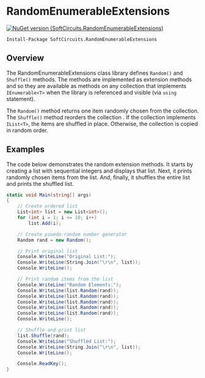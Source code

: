 # RandomEnumerableExtensions

[![NuGet version (SoftCircuits.RandomEnumerableExtensions)](https://img.shields.io/nuget/v/SoftCircuits.RandomEnumerableExtensions.svg?style=flat-square)](https://www.nuget.org/packages/SoftCircuits.RandomEnumerableExtensions/)

```
Install-Package SoftCircuits.RandomEnumerableExtensions
```

## Overview

The RandomEnumerableExtensions class library defines `Random()` and `Shuffle()` methods. The methods are implemented as extension methods and so they are available as methods on any collection that implements `IEnumerable<T>` when the library is referenced and visible (via `using` statement).

The `Random()` method returns one item randomly chosen from the collection. The `Shuffle()` method reorders the collection . If the collection implements `IList<T>`, the items are shuffled in place. Otherwise, the collection is copied in random order.

## Examples

The code below demonstrates the random extension methods. It starts by creating a list with sequential integers and displays that list. Next, it prints randomly chosen items from the list. And, finally, it shuffles the entire list and prints the shuffled list.

```cs
static void Main(string[] args)
{
    // Create ordered list
    List<int> list = new List<int>();
    for (int i = 1; i <= 10; i++)
        list.Add(i);

    // Create psuedo-random number generator
    Random rand = new Random();

    // Print original list
    Console.WriteLine("Original List:");
    Console.WriteLine(String.Join("\r\n", list));
    Console.WriteLine();

    // Print random items from the list
    Console.WriteLine("Random Elements:");
    Console.WriteLine(list.Random(rand));
    Console.WriteLine(list.Random(rand));
    Console.WriteLine(list.Random(rand));
    Console.WriteLine(list.Random(rand));
    Console.WriteLine(list.Random(rand));
    Console.WriteLine();

    // Shuffle and print list
    list.Shuffle(rand);
    Console.WriteLine("Shuffled List:");
    Console.WriteLine(String.Join("\r\n", list));
    Console.WriteLine();

    Console.ReadKey();
}
```
